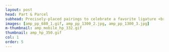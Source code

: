 ```yaml
---
layout: post
head: Part & Parcel
subhead: Precisely-placed pairings to celebrate a favorite ligature <br><br> 2013  -  26" x 28"  -  giclée print
images: [amp_pp_680_1.gif, amp_pp_1300_2.jpg, amp_pp_1300_3.jpg]
m-thumbnail: amp_mobile_hp_332.gif
thumbnail: amp_hp_350.gif
col: 1
order: 5
---
```

